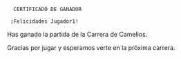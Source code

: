       CERTIFICADO DE GANADOR

     ¡Felicidades Jugador1!

Has ganado la partida de la Carrera de Camellos.

Gracias por jugar y esperamos verte en la próxima carrera.
